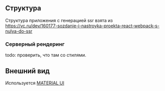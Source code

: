 ## Структура

Структура приложения с генерацией ssr взята из https://vc.ru/dev/160177-sozdanie-i-nastroyka-proekta-react-webpack-s-nulya-do-ssr

### Серверный рендеринг

todo: проверить, что там со стилями.

## Внешний вид

Используется [MATERIAL UI](https://material-ui.com/)